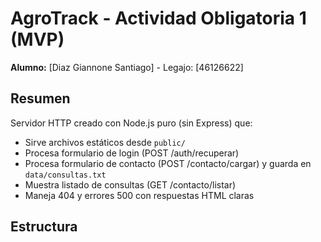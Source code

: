 # AgroTrack - Actividad Obligatoria 1 (MVP)

**Alumno:** [Diaz Giannone Santiago] - Legajo: [46126622]

## Resumen
Servidor HTTP creado con Node.js puro (sin Express) que:
- Sirve archivos estáticos desde `public/`
- Procesa formulario de login (POST /auth/recuperar)
- Procesa formulario de contacto (POST /contacto/cargar) y guarda en `data/consultas.txt`
- Muestra listado de consultas (GET /contacto/listar)
- Maneja 404 y errores 500 con respuestas HTML claras

## Estructura
